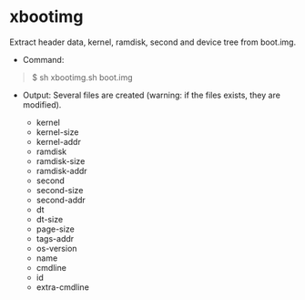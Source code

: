 # xbootimg
Extract header data, kernel, ramdisk, second and device tree from boot.img.

* Command:
> \$ sh xbootimg.sh boot.img

* Output:
Several files are created (warning: if the files exists, they are modified).

  * kernel
  * kernel-size
  * kernel-addr
  * ramdisk
  * ramdisk-size
  * ramdisk-addr
  * second
  * second-size
  * second-addr
  * dt
  * dt-size
  * page-size
  * tags-addr
  * os-version
  * name
  * cmdline
  * id
  * extra-cmdline


